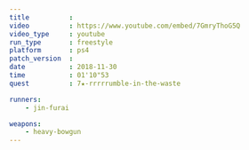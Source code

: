 ```yaml
---
title          :
video          : https://www.youtube.com/embed/7GmryThoG5Q
video_type     : youtube
run_type       : freestyle
platform       : ps4
patch_version  :
date           : 2018-11-30
time           : 01'10"53
quest          : 7★-rrrrrumble-in-the-waste

runners:
    - jin-furai

weapons:
    - heavy-bowgun
---
```

